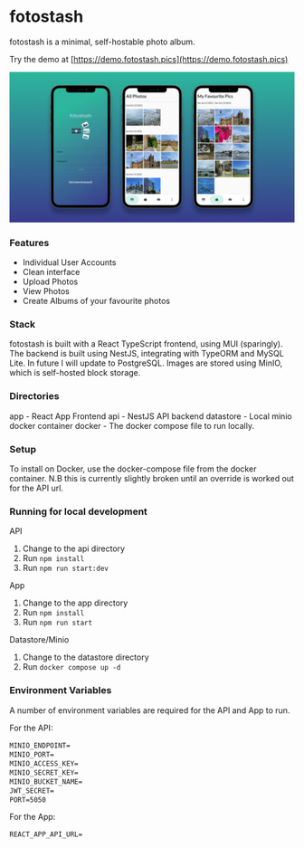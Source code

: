 # fotostash
fotostash is a minimal, self-hostable photo album.

Try the demo at [https://demo.fotostash.pics](https://demo.fotostash.pics)

![screenshot of fotostash](https://github.com/shane-ducksbury/fotostash/blob/main/fotostash-screenshot.png?raw=true "A screenshot of fotostash")

### Features
- Individual User Accounts
- Clean interface
- Upload Photos
- View Photos
- Create Albums of your favourite photos

### Stack
fotostash is built with a React TypeScript frontend, using MUI (sparingly). The backend is built using NestJS, integrating with TypeORM and MySQL Lite. In future I will update to PostgreSQL. Images are stored using MinIO, which is self-hosted block storage.

### Directories
app - React App Frontend
api - NestJS API backend
datastore - Local minio docker container
docker - The docker compose file to run locally.

### Setup
To install on Docker, use the docker-compose file from the docker container. N.B this is currently slightly broken until an override is worked out for the API url.

### Running for local development
API
1. Change to the api directory
2. Run `npm install`
3. Run `npm run start:dev`

App
1. Change to the app directory
2. Run `npm install`
3. Run `npm run start`

Datastore/Minio
1. Change to the datastore directory
2. Run `docker compose up -d`

### Environment Variables
A number of environment variables are required for the API and App to run.

For the API:
```
MINIO_ENDPOINT=
MINIO_PORT=
MINIO_ACCESS_KEY=
MINIO_SECRET_KEY=
MINIO_BUCKET_NAME=
JWT_SECRET=
PORT=5050
```

For the App:
```
REACT_APP_API_URL=
```